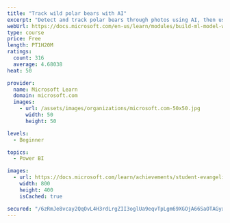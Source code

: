 ```yaml
---
title: "Track wild polar bears with AI"
excerpt: "Detect and track polar bears through photos using AI, then use Power BI to show where polar bears are being spotted."
webUrl: https://docs.microsoft.com/en-us/learn/modules/build-ml-model-with-azure-stream-analytics/
type: course
price: Free
length: PT1H20M
ratings:
  count: 316
  average: 4.68038
heat: 50

provider:
  name: Microsoft Learn
  domain: microsoft.com
  images:
    - url: /assets/images/organizations/microsoft.com-50x50.jpg
      width: 50
      height: 50

levels:
  - Beginner

topics:
  - Power BI

images:
  - url: https://docs.microsoft.com/learn/achievements/student-evangelism/build-ml-model-with-azure-stream-analytics-badge-social.png
    width: 800
    height: 400
    isCached: true

secured: "/6zRmJe8vcay2QqOvL4H3rdLrgZII3oglUa9eqvTpLgm69XGOjA66SaOTAGyxLILSeAR0yXlJ/nXCIMAjaC6jsa6pDtXcFhpvxzInSceUUeoBkmQedN25yqPT9l5xNEwe7LBb2SCmdNQ7dLMY976ozMStMfRsghGnvhVE3HUPxBZIPT2qS3LbcrD+/iv1Hk0velW0Hh6oI7S8cNEMx7OxvE6x6URZ/pljY/RUzajUuogiC62IGsL1MedBrl09NKt69kfA290RP5LWFOBtgZZj0qKnPhIOVJOab8u4954QcfbUqHEkhequUSDfuAlgAS3zULJF6GoXPyjAenKirrKqW3o/K3yl3eITYjKYoFJa09sDMZmWRO8BII9vG1dgeioXghWsaKiG2zedoCZHMpkeYJQdE1/vE+fTWvnpgaIZh8=;F/JV2xEzHer0hHgMwZa07A=="
---
```



